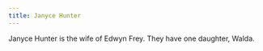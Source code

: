 ```yaml
---
title: Janyce Hunter
---
```


Janyce Hunter is the wife of Edwyn Frey. They have one daughter, Walda.


